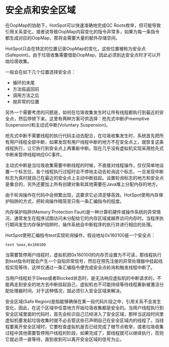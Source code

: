 # 安全点和安全区域

在OopMap的协助下，HotSpot可以快速准确地完成GC Roots枚举，但可能导致引用关系变化，或者说导致OopMap内容变化的指令非常多，如果为每一条指令都生成对应的OopMap，那将会需要大量的额外存储空间。

HotSpot只会在特定的位置记录OopMap的变化，这些位置被称为安全点(Safepoint)。由于垃圾收集需要借助OopMap，因此必须到达安全点时才可以开始垃圾收集。

一般会在如下几个位置选择安全点：

- 循环的末尾
- 方法临返回前
- 调用方法之后
- 抛异常的位置

另外一个需要考虑的问题是，如何在垃圾收集发生时让所有线程都执行到最近的安全点，然后停顿下来。这里有两种方案可供选择：抢先式中断(Preemptive Suspension)和主动式中断(Voluntary Suspension)。

抢先式中断不需要线程的执行代码主动去配合，在垃圾收集发生时，系统首先把所有用户线程全部中断，如果发现有用户线程中断的地方不在安全点上，就恢复这条线程执行，让它执行到安全点上再重新中断。现在几乎没有虚拟机实现采用抢先式中断来暂停线程响应GC事件。

主动式中断是当垃圾收集需要中断线程的时候，不直接对线程操作，仅仅简单地设置一个标志位，各个线程执行过程时会不停地主动去轮询这个标志，一旦发现中断标志为真时就自己在最近的安全点上主动中断挂起。设置轮询标志的地方和安全点是重合的，另外还要加上所有创建对象和其他需要在Java堆上分配内存的地方。

由于轮询操作在代码中会频繁出现，这要求它必须足够高效。HotSpot使用内存保护陷阱的方式，把轮询操作精简至只有一条汇编指令的程度。

内存保护陷阱(Memory Protection Fault)是一种计算机硬件或操作系统的异常情况，通常发生在程序试图访问未分配给它的内存区域或越界访问内存时。当程序执行期间发生内存保护陷阱时，操作系统会中断程序的执行并进行相应的处理。

HotSpot使用汇编指令test实现轮询操作，假设地址0x160100是一个安全点：

```
test %eax,0x160100
```

当需要暂停用户线程时，虚拟机把0x160100的内存页设置为不可读，那线程执行到test指令时就会产生一个自陷异常信号，然后在预先注册的异常处理器中挂起线程实现等待，这样仅通过一条汇编指令便完成安全点轮询和触发线程中断了。

当用户线程处于Sleep或者Blocked状态时，是无法响应虚拟机的中断请求的，不能再走到安全的地方去中断挂起自己，虚拟机也不可能持续等待线程重新被激活分配处理器时间。对于这种情况，就必须引入安全区域来解决。

安全区域(Safe Region)是指能够确保在某一段代码片段之中，引用关系不会发生变化，因此，在这个区域中任意地方开始垃圾收集都是安全的。当用户线程执行到安全区域里面的代码时，首先会标识自己已经进入了安全区域，那样当这段时间里虚拟机要发起垃圾收集时就不必去管这些已声明自己在安全区域内的线程了。当线程要离开安全区域时，它要检查虚拟机是否已经完成了根节点枚举，或者垃圾收集过程中其他需要暂停用户线程的阶段，如果完成了，那线程就可以继续执行，否则它就必须一直等待，直到收到可以离开安全区域的信号为止。
